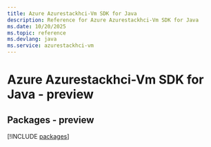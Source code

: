 ```yaml
---
title: Azure Azurestackhci-Vm SDK for Java
description: Reference for Azure Azurestackhci-Vm SDK for Java
ms.date: 10/20/2025
ms.topic: reference
ms.devlang: java
ms.service: azurestackhci-vm
---
```

# Azure Azurestackhci-Vm SDK for Java - preview
## Packages - preview
[!INCLUDE [packages](azurestackhci-vm-index.md)]